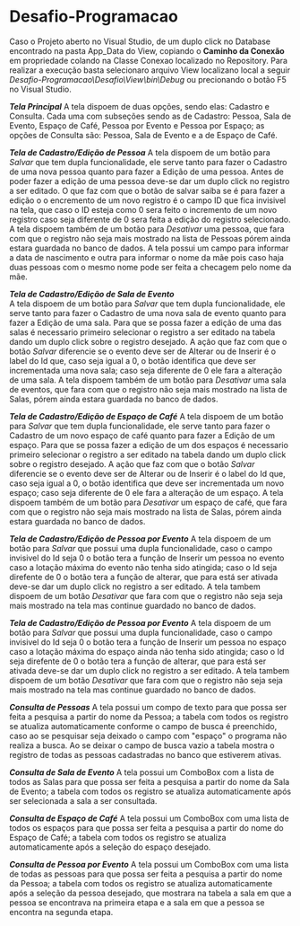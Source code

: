 # Desafio-Programacao

Caso o Projeto aberto no Visual Studio, de um duplo click no Database encontrado na pasta App_Data do View, copiando o **Caminho da Conexão**
em propriedade colando na Classe Conexao localizado no Repository.
Para realizar a execução basta selecionaro arquivo View localizano local a seguir *Desafio-Programacao\Desafio\View\bin\Debug* ou precionando 
o botão F5 no Visual Studio.

***Tela Principal***
   A tela dispoem de duas opções, sendo elas: Cadastro e Consulta. Cada uma com subseções sendo as de Cadastro: Pessoa, Sala de Evento, Espaço
de Café, Pessoa por Evento e Pessoa por Espaço; as opções de Consulta são: Pessoa, Sala de Evento e a de Espaço de Café.

***Tela de Cadastro/Edição de Pessoa***
   A tela dispoem de um botão para *Salvar* que tem dupla funcionalidade, ele serve tanto para fazer o Cadastro de uma nova pessoa quanto para fazer a 
Edição de uma pessoa. Antes de poder fazer a edição de uma pessoa deve-se dar um duplo click no registro a ser editado. O que faz com que o botão de 
salvar saiba se é para fazer a edição o o encremento de um novo registro é o campo ID que fica invisivel na tela, que caso o ID esteja como 0 sera feito 
o incremento de um novo registro caso seja diferente de 0 sera feita a edição do registro selecionado. A tela dispoem também de um botão para *Desativar* 
uma pessoa, que fara com que o registro não seja mais mostrado na lista de Pessoas pórem ainda estara guardada no banco de dados.
A tela possui um campo para informar a data de nascimento e outra para informar o nome da mãe pois caso haja duas pessoas com o mesmo nome pode ser feita
a checagem pelo nome da mãe.

***Tela de Cadastro/Edição de Sala de Evento***   
   A tela dispoem de um botão para *Salvar* que tem dupla funcionalidade, ele serve tanto para fazer o Cadastro de uma nova sala de evento quanto para 
fazer a Edição de uma sala. Para que se possa fazer a edição de uma das salas é necessario primeiro selecionar o registro a ser editado na tabela dando 
um duplo click sobre o registro desejado. A ação que faz com que o botão *Salvar* diferencie se o evento deve ser de Alterar ou de Inserir é o label do 
Id que, caso seja igual a 0, o botão identifica que deve ser incrementada uma nova sala; caso seja diferente de 0 ele fara a alteração de uma sala.
A tela dispoem também de um botão para *Desativar* uma sala de eventos, que fara com que o registro não seja mais mostrado na lista de Salas, pórem ainda 
estara guardada no banco de dados.

***Tela de Cadastro/Edição de Espaço de Café***
   A tela dispoem de um botão para *Salvar* que tem dupla funcionalidade, ele serve tanto para fazer o Cadastro de um novo espaço de café quanto para 
fazer a Edição de um espaço. Para que se possa fazer a edição de um dos espaços é necessario primeiro selecionar o registro a ser editado na tabela dando 
um duplo click sobre o registro desejado. A ação que faz com que o botão *Salvar* diferencie se o evento deve ser de Alterar ou de Inserir é o label do 
Id que, caso seja igual a 0, o botão identifica que deve ser incrementada um novo espaço; caso seja diferente de 0 ele fara a alteração de um espaço.
A tela dispoem também de um botão para *Desativar* um espaço de café, que fara com que o registro não seja mais mostrado na lista de Salas, pórem ainda 
estara guardada no banco de dados.

***Tela de Cadastro/Edição de Pessoa por Evento***
   A tela dispoem de um botão para *Salvar* que possui uma dupla funcionalidade, caso o campo invisivel do Id seja 0 o botão tera a função de Inserir um pessoa 
no evento caso a lotação máxima do evento não tenha sido atingida; caso o Id seja direfente de 0 o botão tera a função de alterar, que para está ser ativada deve-se 
dar um duplo click no registro a ser editado. A tela tambem dispoem de um botão *Desativar* que fara com que o registro não seja seja mais mostrado na tela 
mas continue guardado no banco de dados. 

***Tela de Cadastro/Edição de Pessoa por Evento***
   A tela dispoem de um botão para *Salvar* que possui uma dupla funcionalidade, caso o campo invisivel do Id seja 0 o botão tera a função de Inserir um pessoa 
no espaço caso a lotação máxima do espaço ainda não tenha sido atingida; caso o Id seja direfente de 0 o botão tera a função de alterar, que para está ser 
ativada deve-se dar um duplo click no registro a ser editado. A tela tambem dispoem de um botão *Desativar* que fara com que o registro não seja seja mais 
mostrado na tela mas continue guardado no banco de dados. 

***Consulta de Pessoas***
   A tela possui um compo de texto para que possa ser feita a pesquisa a partir do nome da Pessoa; a tabela com todos os registro se atualiza automaticamente
conforme o campo de busca é preenchido, caso ao se pesquisar seja deixado o campo com "espaço" o programa não realiza a busca. Ao se deixar o campo de busca vazio 
a tabela mostra o registro de todas as pessoas cadastradas no banco que estiverem ativas.

***Consulta de Sala de Evento***
   A tela possui um ComboBox com a lista de todos as Salas para que possa ser feita a pesquisa a partir do nome da Sala de Evento; a tabela com todos os registro 
se atualiza automaticamente após ser selecionada a sala a ser consultada.

***Consulta de Espaço de Café***
   A tela possui um ComboBox com uma lista de todos os espaços para que possa ser feita a pesquisa a partir do nome do Espaço de Café; a tabela com todos os 
registro se atualiza automaticamente após a seleção do espaço desejado.

***Consulta de Pessoa por Evento***
   A tela possui um ComboBox com uma lista de todas as pessoas para que possa ser feita a pesquisa a partir do nome da Pessoa; a tabela com todos os 
registro se atualiza automaticamente após a seleção da pessoa desejado, que mostrara na tabela a sala em que a pessoa se encontrava na primeira etapa e a sala em 
que a pessoa se encontra na segunda etapa.
